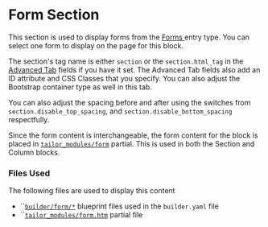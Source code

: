 # Form Section

This section is used to display forms from the [Forms ](../../forms/)entry type. You can select one form to display on the page for this block.&#x20;

The section's tag name is either `section` or the `section.html_tag` in the [Advanced Tab](section/advanced-tab.md) fields if you have it set. The Advanced Tab fields also add an ID attribute and CSS Classes that you specify. You can also adjust the Bootstrap container type as well in this tab.&#x20;

You can also adjust the spacing before and after using the switches from `section.disable_top_spacing`, and `section.disable_bottom_spacing` respectfully.&#x20;

Since the form content is interchangeable, the form content for the block is placed in [`tailor_modules/form`](https://github.com/artistro08/tailor-starter/blob/main/partials/tailor\_modules/form.htm) partial. This is used in both the Section and Column blocks.

### Files Used

The following files are used to display this content

* ``[`builder/form/*`](https://github.com/artistro08/tailor-starter/tree/main/seeds/blueprints/content/mixins/builder/form) blueprint files used in the `builder.yaml` file
* ``[`tailor_modules/form.htm`](https://github.com/artistro08/tailor-starter/blob/main/partials/tailor\_modules/form.htm) partial file
